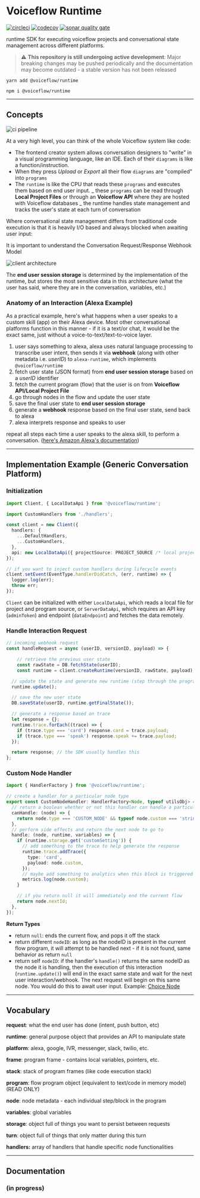 # Voiceflow Runtime

[![circleci](https://circleci.com/gh/voiceflow/runtime/tree/master.svg?style=shield)](https://circleci.com/gh/voiceflow/runtime/tree/master)
[![codecov](https://codecov.io/gh/voiceflow/runtime/branch/master/graph/badge.svg)](https://codecov.io/gh/voiceflow/runtime)
[![sonar quality gate](https://sonarcloud.io/api/project_badges/measure?project=voiceflow_runtime&metric=alert_status)](https://sonarcloud.io/dashboard?id=voiceflow_runtime)

runtime SDK for executing voiceflow projects and conversational state management across different platforms.

> ⚠️ **This repository is still undergoing active development**: Major breaking changes may be pushed periodically and the documentation may become outdated - a stable version has not been released

`yarn add @voiceflow/runtime`

`npm i @voiceflow/runtime`

---

## Concepts

![ci pipeline](https://user-images.githubusercontent.com/5643574/99609472-fa5f6880-29dd-11eb-8635-7f8496ddd7de.png)

At a very high level, you can think of the whole Voiceflow system like code:

- The frontend creator system allows conversation designers to "write" in a visual programming language, like an IDE. Each of their `diagrams` is like a function/instruction.
- When they press _Upload_ or _Export_ all their flow `diagrams` are "compiled" into `programs`
- The `runtime` is like the CPU that reads these `programs` and executes them based on end user input.
  _ these `programs` can be read through **Local Project Files** or through an **Voiceflow API** where they are hosted with Voiceflow databases
  _ the runtime handles state management and tracks the user's state at each turn of conversation

Where conversational state management differs from traditional code execution is that it is heavily I/O based and always blocked when awaiting user input:

It is important to understand the Conversation Request/Response Webhook Model

![client architecture](https://user-images.githubusercontent.com/5643574/99591510-e7886c00-29bc-11eb-83b2-843f75ff3cac.png)

The **end user session storage** is determined by the implementation of the runtime, but stores the most sensitive data in this architecture (what the user has said, where they are in the conversation, variables, etc.)

### Anatomy of an Interaction (Alexa Example)

As a practical example, here's what happens when a user speaks to a custom skill (app) on their Alexa device. Most other conversational platforms function in this manner - if it is a text/or chat, it would be the exact same, just without a voice-to-text/text-to-voice layer.

1. user says something to alexa, alexa uses natural language processing to transcribe user intent, then sends it via **webhook** (along with other metadata i.e. _userID_) to `alexa-runtime`, which implements `@voiceflow/runtime`
2. fetch user state (JSON format) from **end user session storage** based on a _userID_ identifier
3. fetch the current program (flow) that the user is on from **Voiceflow API/Local Project File**
4. go through nodes in the flow and update the user state
5. save the final user state to **end user session storage**
6. generate a **webhook** response based on the final user state, send back to alexa
7. alexa interprets response and speaks to user

repeat all steps each time a user speaks to the alexa skill, to perform a conversation.
([here's Amazon Alexa's documentation](https://developer.amazon.com/en-US/docs/alexa/custom-skills/request-and-response-json-reference.html))

---

## Implementation Example (Generic Conversation Platform)

### Initialization

```ts
import Client, { LocalDataApi } from '@voiceflow/runtime';

import CustomHandlers from './handlers';

const client = new Client({
  handlers: {
    ...DefaultHandlers,
    ...CustomHandlers,
  },
  api: new LocalDataApi({ projectSource: PROJECT_SOURCE /* local project file */ }),
});

// if you want to inject custom handlers during lifecycle events
client.setEvent(EventType.handlerDidCatch, (err, runtime) => {
  logger.log(err);
  throw err;
});
```

`Client` can be initialized with either `LocalDataApi`, which reads a local file for project and program source, or `ServerDataApi`, which requires an API key (`adminToken`) and endpoint (`dataEndpoint`) and fetches the data remotely.

### Handle Interaction Request

```ts
// incoming webhook request
const handleRequest = async (userID, versionID, payload) => {

	// retrieve the previous user state
	const rawState = DB.fetchState(userID);
	const runtime = client.createRuntime(versionID, rawState, payload);

  // update the state and generate new runtime (step through the program)
  runtime.update();

  // save the new user state
  DB.saveState(userID, runtime.getFinalState());

  // generate a response based on trace
  let response = {};
  runtime.trace.forEach((trace) => {
    if (trace.type === 'card') response.card = trace.payload;
    if (trace.type === 'speak') response.speak += trace.payload;
  });

  return response; // the SDK usually handles this
};
```

### Custom Node Handler

```ts
import { HandlerFactory } from '@voiceflow/runtime';

// create a handler for a particular node type
export const CustomNodeHandler: HandlerFactory<Node, typeof utilsObj> = (utils) => ({
  // return a boolean whether or not this handler can handle a particular node
  canHandle: (node) => {
    return node.type === 'CUSTOM_NODE' && typeof node.custom === 'string';
  },
  // perform side effects and return the next node to go to
  handle: (node, runtime, variables) => {
    if (runtime.storage.get('customSetting')) {
      // add something to the trace to help generate the response
      runtime.trace.addTrace({
        type: 'card',
        payload: node.custom,
      });
      // maybe add something to analytics when this block is triggered
      metrics.log(node.custom);
    }

    // if you return null it will immediately end the current flow
    return node.nextId;
  },
});
```

**Return Types**

- return `null`: ends the current flow, and pops it off the stack
- return different `nodeID`: as long as the nodeID is present in the current flow program, it will attempt to be handled next - if it is not found, same behavior as return `null`
- return self `nodeID`: if the handler's `handle()` returns the same nodeID as the node it is handling, then the execution of this interaction (`runtime.update()`) will end in the exact same state and wait for the next user interaction/webhook. The next request will begin on this same node. You would do this to await user input. Example: [Choice Node](https://github.com/voiceflow/alexa-runtime/blob/master/lib/services/voiceflow/handlers/interaction.ts)

---

## Vocabulary

**request**: what the end user has done (intent, push button, etc)

**runtime**: general purpose object that provides an API to manipulate state

**platform**: alexa, google, IVR, messenger, slack, twilio, etc.

**frame**: program frame - contains local variables, pointers, etc.

**stack**: stack of program frames (like code execution stack)

**program**: flow program object (equivalent to text/code in memory model) (READ ONLY)

**node**: node metadata - each individual step/block in the program

**variables**: global variables

**storage**: object full of things you want to persist between requests

**turn**: object full of things that only matter during this turn

**handlers:** array of handlers that handle specific node functionalities

---

## Documentation

### (in progress)
